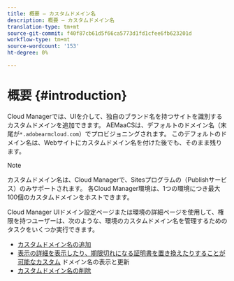 ```yaml
---
title: 概要 — カスタムドメイン名
description: 概要 — カスタムドメイン名
translation-type: tm+mt
source-git-commit: f40f87cb61d5f66ca5773d1fd1cfee6fb623201d
workflow-type: tm+mt
source-wordcount: '153'
ht-degree: 0%

---
```



# 概要 {#introduction}

Cloud Managerでは、UIを介して、独自のブランド名を持つサイトを識別するカスタムドメインを追加できます。 AEMaaCSは、デフォルトのドメイン名（末尾が`*.adobearmcloud.com`）でプロビジョニングされます。 このデフォルトのドメイン名は、Webサイトにカスタムドメイン名を付けた後でも、そのまま残ります。

>[!NOTE]
>カスタムドメイン名は、Cloud Managerで、Sitesプログラムの（Publishサービス）のみサポートされます。 各Cloud Manager環境は、1つの環境につき最大100個のカスタムドメインをホストできます。

Cloud Manager UIドメイン設定ページまたは環境の詳細ページを使用して、権限を持つユーザーは、次のような、環境のカスタムドメイン名を管理するためのタスクをいくつか実行できます。

* [カスタムドメイン名の追加](/help/implementing/cloud-manager/custom-domain-names/add-custom-domain-name.md)
* [表示の詳細を表示したり、期限切れになる証明書を置き換えたりすることが可能なカスタム](/help/implementing/cloud-manager/custom-domain-names/view-update-replace-custom-domain-name.md) ドメイン名の表示と更新
* [カスタムドメイン名の削除](/help/implementing/cloud-manager/custom-domain-names/delete-custom-domain-name.md)